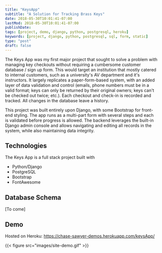```yaml
---
title: "KeysApp"
subtitle: "A Solution for Tracking Brass Keys"
date: 2018-05-30T10:01:41-07:00
lastMod: 2018-05-30T10:01:41-07:00
publishDate: 
tags: [project, demo, django, python, postgresql, heroku]
keywords: [project, django, python, postgresql, sql, form, static]
type: "post"
draft: false
---
```


The Keys App was my first major project that sought to solve a problem with managing key checkouts without requiring a cumbersome customer database / sign up form. This would target an institution that mostly catered to internal customers, such as a university's AV department and it's instructors. It largely replicates a paper-form-based system, with an added layer of data validation and control (emails, phone numbers must be in a valid format; keys can only be returned by their original owners; keys can't be checked out twice; etc.). Each checkout and check-in is recorded and tracked. All changes in the database leave a history.

This project was built entirely upon Django, with some Bootstrap for front-end styling. The app runs as a multi-part form with several steps and each is validated before progress is allowed. The backend leverages the built-in Django admin console and allows navigating and editing all records in the system, while also maintaining data integrity.

## Technologies

The Keys App is a full stack project built with

- Python/Django
- PostgreSQL
- Bootstrap
- FontAwesome

## Database Schema

[To come]

## Demo

Hosted on Heroku: <https://chase-sawyer-demos.herokuapp.com/keysApp/>

{{< figure src="images/site-demo.gif" >}}